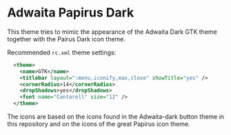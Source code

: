 # Adwaita Papirus Dark

This theme tries to mimic the appearance of the Adwaita Dark GTK theme together with the Pairus Dark icon theme.

Recommended `rc.xml` theme settings:

```xml
  <theme>
    <name>GTK</name>
    <titlebar layout=":menu,iconify,max,close" showTitle="yes" />
    <cornerRadius>14</cornerRadius>
    <dropShadows>yes</dropShadows>
    <font name="Cantarell" size="12" />
  </theme>
```

The icons are based on the icons found in the Adwaita-dark button theme in this repository and on the icons of the great Papirus icon theme.
